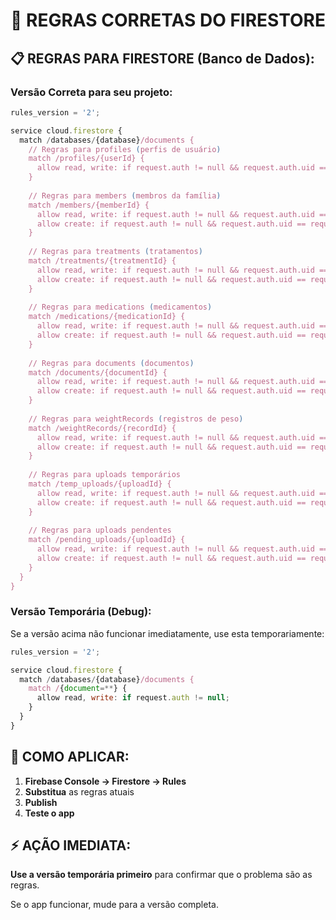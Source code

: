 # 🔧 REGRAS CORRETAS DO FIRESTORE

## 📋 **REGRAS PARA FIRESTORE (Banco de Dados):**

### **Versão Correta para seu projeto:**

```javascript
rules_version = '2';

service cloud.firestore {
  match /databases/{database}/documents {
    // Regras para profiles (perfis de usuário)
    match /profiles/{userId} {
      allow read, write: if request.auth != null && request.auth.uid == userId;
    }
    
    // Regras para members (membros da família)
    match /members/{memberId} {
      allow read, write: if request.auth != null && request.auth.uid == resource.data.userId;
      allow create: if request.auth != null && request.auth.uid == request.resource.data.userId;
    }
    
    // Regras para treatments (tratamentos)
    match /treatments/{treatmentId} {
      allow read, write: if request.auth != null && request.auth.uid == resource.data.userId;
      allow create: if request.auth != null && request.auth.uid == request.resource.data.userId;
    }
    
    // Regras para medications (medicamentos)
    match /medications/{medicationId} {
      allow read, write: if request.auth != null && request.auth.uid == resource.data.userId;
      allow create: if request.auth != null && request.auth.uid == request.resource.data.userId;
    }
    
    // Regras para documents (documentos)
    match /documents/{documentId} {
      allow read, write: if request.auth != null && request.auth.uid == resource.data.userId;
      allow create: if request.auth != null && request.auth.uid == request.resource.data.userId;
    }
    
    // Regras para weightRecords (registros de peso)
    match /weightRecords/{recordId} {
      allow read, write: if request.auth != null && request.auth.uid == resource.data.userId;
      allow create: if request.auth != null && request.auth.uid == request.resource.data.userId;
    }
    
    // Regras para uploads temporários
    match /temp_uploads/{uploadId} {
      allow read, write: if request.auth != null && request.auth.uid == resource.data.userId;
      allow create: if request.auth != null && request.auth.uid == request.resource.data.userId;
    }
    
    // Regras para uploads pendentes
    match /pending_uploads/{uploadId} {
      allow read, write: if request.auth != null && request.auth.uid == resource.data.userId;
      allow create: if request.auth != null && request.auth.uid == request.resource.data.userId;
    }
  }
}
```

### **Versão Temporária (Debug):**

Se a versão acima não funcionar imediatamente, use esta temporariamente:

```javascript
rules_version = '2';

service cloud.firestore {
  match /databases/{database}/documents {
    match /{document=**} {
      allow read, write: if request.auth != null;
    }
  }
}
```

## 🚀 **COMO APLICAR:**

1. **Firebase Console → Firestore → Rules**
2. **Substitua** as regras atuais
3. **Publish**
4. **Teste o app**

## ⚡ **AÇÃO IMEDIATA:**

**Use a versão temporária primeiro** para confirmar que o problema são as regras.

Se o app funcionar, mude para a versão completa.